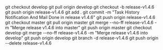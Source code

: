 git checkout develop
git pull origin develop
git checkout -b release-v1.4.6
git push origin release-v1.4.6
git add .
git commit -m "Task History Notification And Mail Done in release v1.4.6"
git push origin release-v1.4.6
git checkout master
git pull origin master
git merge --no-ff release-v1.4.6 -m "Merge release v1.4.6 into master"
git push origin master
git checkout develop
git merge --no-ff release-v1.4.6 -m "Merge release v1.4.6 into develop"
git push origin develop
git branch -d release-v1.4.6
git push origin --delete release-v1.4.6
